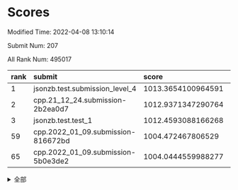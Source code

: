 # Scores

Modified Time: 2022-04-08 13:10:14

Submit Num: 207

All Rank Num: 495017

| rank |               submit               |       score        |       sigma        | pk_num |
| :--- | :--------------------------------- | :----------------- | :----------------- | :----- |
| 1    | jsonzb.test.submission_level_4     | 1013.3654100964591 | 0.8179973014412601 | 9570   |
| 2    | cpp.21_12_24.submission-2b2ea0d7   | 1012.9371347290764 | 0.8193826873414717 | 9564   |
| 3    | jsonzb.test.test_1                 | 1012.4593088166268 | 0.8146251957266052 | 9565   |
| 59   | cpp.2022_01_09.submission-816672bd | 1004.472467806529  | 0.7033370237651851 | 9568   |
| 65   | cpp.2022_01_09.submission-5b0e3de2 | 1004.0444559988277 | 0.7245621200199368 | 9559   |


<details>
<summary>全部</summary>

| rank |                 submit                 |       score        |       sigma        | pk_num |
| :--- | :------------------------------------- | :----------------- | :----------------- | :----- |
| 1    | jsonzb.test.submission_level_4         | 1013.3654100964591 | 0.8179973014412601 | 9570   |
| 2    | cpp.21_12_24.submission-2b2ea0d7       | 1012.9371347290764 | 0.8193826873414717 | 9564   |
| 3    | jsonzb.test.test_1                     | 1012.4593088166268 | 0.8146251957266052 | 9565   |
| 4    | gobigger.level_3.submission_level_3_30 | 1011.7058355172145 | 0.7860121410955969 | 9570   |
| 5    | gobigger.level_3.submission_level_3_40 | 1011.491131093561  | 0.7691479498334138 | 9565   |
| 6    | gobigger.level_3.submission_level_3_37 | 1011.2450664082892 | 0.7733437268129686 | 9568   |
| 7    | gobigger.level_3.submission_level_3_3  | 1011.1516947127006 | 0.7887723377326816 | 9567   |
| 8    | gobigger.level_3.submission_level_3_2  | 1011.140349987101  | 0.7590470191008036 | 9562   |
| 9    | gobigger.level_3.submission_level_3_28 | 1011.0957894743456 | 0.7612542164775705 | 9568   |
| 10   | gobigger.level_3.submission_level_3_9  | 1010.8792940299347 | 0.7726152492299923 | 9568   |
| 11   | gobigger.level_3.submission_level_3_36 | 1010.8746116865735 | 0.785588386254142  | 9571   |
| 12   | gobigger.level_3.submission_level_3_26 | 1010.81998760343   | 0.7687363511284403 | 9569   |
| 13   | gobigger.level_3.submission_level_3_7  | 1010.6211912517543 | 0.7564576009958237 | 9567   |
| 14   | gobigger.level_3.submission_level_3_10 | 1010.5602242479737 | 0.7732863684332157 | 9561   |
| 15   | gobigger.level_3.submission_level_3_27 | 1010.5223871339066 | 0.7551979656833581 | 9564   |
| 16   | gobigger.level_3.submission_level_3_23 | 1010.5137107014399 | 0.7571701684554142 | 9564   |
| 17   | gobigger.level_3.submission_level_3_47 | 1010.4935581560837 | 0.7617464908579243 | 9566   |
| 18   | gobigger.level_3.submission_level_3_42 | 1010.4343151990258 | 0.7667893184087885 | 9566   |
| 19   | gobigger.level_3.submission_level_3_46 | 1010.3819281468343 | 0.7470241442838691 | 9563   |
| 20   | gobigger.level_3.submission_level_3_31 | 1010.380972166448  | 0.7671449406707087 | 9567   |
| 21   | gobigger.level_3.submission_level_3_49 | 1010.3176371333907 | 0.7816012500190069 | 9562   |
| 22   | gobigger.level_3.submission_level_3_1  | 1010.2480330106629 | 0.7720673381375472 | 9568   |
| 23   | gobigger.level_3.submission_level_3_38 | 1010.1713551906984 | 0.7635964971779391 | 9570   |
| 24   | gobigger.level_3.submission_level_3_32 | 1010.0840413409996 | 0.7544214919772189 | 9569   |
| 25   | gobigger.level_3.submission_level_3_41 | 1010.0497548035634 | 0.7778423546898516 | 9566   |
| 26   | gobigger.level_3.submission_level_3_39 | 1009.9686147470754 | 0.7582941249473604 | 9569   |
| 27   | gobigger.level_3.submission_level_3_20 | 1009.9438109066095 | 0.7474819151175409 | 9565   |
| 28   | gobigger.level_3.submission_level_3_24 | 1009.8410023989587 | 0.7861582123974105 | 9566   |
| 29   | gobigger.level_3.submission_level_3_29 | 1009.8108485157561 | 0.7593116254326941 | 9568   |
| 30   | gobigger.level_3.submission_level_3_45 | 1009.7094831841206 | 0.763278860482611  | 9565   |
| 31   | gobigger.level_3.submission_level_3_19 | 1009.7085917315039 | 0.7407268275506982 | 9561   |
| 32   | gobigger.level_3.submission_level_3_48 | 1009.6812384716864 | 0.7451023747860217 | 9564   |
| 33   | gobigger.level_3.submission_level_3_33 | 1009.6357005060567 | 0.7620478605794596 | 9566   |
| 34   | gobigger.level_3.submission_level_3_15 | 1009.5641158860749 | 0.7344840952241988 | 9560   |
| 35   | gobigger.level_3.submission_level_3_43 | 1009.4114302103395 | 0.767298283107471  | 9566   |
| 36   | gobigger.level_3.submission_level_3_16 | 1009.3333299049242 | 0.7447314280765261 | 9567   |
| 37   | gobigger.level_3.submission_level_3_35 | 1009.3012119936831 | 0.7572433259554051 | 9567   |
| 38   | gobigger.level_3.submission_level_3_22 | 1009.297660471722  | 0.7554510784902574 | 9564   |
| 39   | gobigger.level_3.submission_level_3_0  | 1009.2459265998191 | 0.7670383343536362 | 9563   |
| 40   | gobigger.level_3.submission_level_3_18 | 1009.2439333380754 | 0.7698691028858355 | 9571   |
| 41   | gobigger.level_3.submission_level_3_13 | 1009.0691213913645 | 0.7410108809731623 | 9563   |
| 42   | gobigger.level_3.submission_level_3_34 | 1009.0140798166166 | 0.7518406163193901 | 9564   |
| 43   | gobigger.level_3.submission_level_3_14 | 1008.9913869245331 | 0.7654506413744386 | 9568   |
| 44   | gobigger.level_3.submission_level_3_4  | 1008.8953369804622 | 0.72155787507447   | 9568   |
| 45   | gobigger.level_3.submission_level_3_5  | 1008.8897019593126 | 0.735344650366542  | 9559   |
| 46   | gobigger.level_3.submission_level_3_12 | 1008.767835879626  | 0.7391747766181433 | 9567   |
| 47   | gobigger.level_3.submission_level_3_21 | 1008.7382551140706 | 0.7568261931677309 | 9567   |
| 48   | gobigger.level_3.submission_level_3_17 | 1008.7008735331264 | 0.7332966700426397 | 9565   |
| 49   | gobigger.level_3.submission_level_3_6  | 1008.6972415760915 | 0.7471463695324381 | 9569   |
| 50   | gobigger.level_3.submission_level_3_44 | 1008.5648722056171 | 0.7355292532967792 | 9565   |
| 51   | gobigger.level_3.submission_level_3_25 | 1008.5343508125696 | 0.7376415681116807 | 9567   |
| 52   | gobigger.level_3.submission_level_3_11 | 1008.3490493944394 | 0.7252357803889178 | 9564   |
| 53   | gobigger.level_3.submission_level_3_8  | 1008.0097091153276 | 0.7313259537961264 | 9565   |
| 54   | gobigger.level_1.submission_level_1_11 | 1004.6719899302849 | 0.714503221437289  | 9566   |
| 55   | gobigger.level_1.submission_level_1_2  | 1004.6359415429296 | 0.7084304299446988 | 9566   |
| 56   | gobigger.level_1.submission_level_1_10 | 1004.5747848711438 | 0.707770370467515  | 9566   |
| 57   | gobigger.level_1.submission_level_1_43 | 1004.5096927567307 | 0.7156503903517164 | 9563   |
| 58   | gobigger.level_1.submission_level_1_7  | 1004.4732406982754 | 0.7172874179209551 | 9557   |
| 59   | cpp.2022_01_09.submission-816672bd     | 1004.472467806529  | 0.7033370237651851 | 9568   |
| 60   | gobigger.level_1.submission_level_1_0  | 1004.2474272168212 | 0.7240427036515914 | 9556   |
| 61   | gobigger.level_1.submission_level_1_30 | 1004.2292150100602 | 0.730768834252204  | 9564   |
| 62   | gobigger.level_1.submission_level_1_16 | 1004.2190747262848 | 0.7125031557644644 | 9562   |
| 63   | gobigger.level_1.submission_level_1_23 | 1004.1901282069173 | 0.7261036254400867 | 9568   |
| 64   | gobigger.level_1.submission_level_1_12 | 1004.1699455800853 | 0.7238500624147771 | 9569   |
| 65   | cpp.2022_01_09.submission-5b0e3de2     | 1004.0444559988277 | 0.7245621200199368 | 9559   |
| 66   | gobigger.level_1.submission_level_1_21 | 1003.966227134338  | 0.7183847031502828 | 9563   |
| 67   | gobigger.level_1.submission_level_1_28 | 1003.8895053282108 | 0.7182068998442179 | 9565   |
| 68   | gobigger.level_1.submission_level_1_38 | 1003.8751446166689 | 0.7152489339443543 | 9563   |
| 69   | gobigger.level_1.submission_level_1_48 | 1003.8400675200979 | 0.7129561955161013 | 9561   |
| 70   | gobigger.level_1.submission_level_1_32 | 1003.8234686170022 | 0.7232945784430744 | 9568   |
| 71   | gobigger.level_1.submission_level_1_39 | 1003.7683128817185 | 0.7159864694752098 | 9567   |
| 72   | gobigger.level_1.submission_level_1_31 | 1003.7628414959025 | 0.703104979169482  | 9566   |
| 73   | gobigger.level_1.submission_level_1_22 | 1003.7446270133593 | 0.7126577809999517 | 9566   |
| 74   | gobigger.level_1.submission_level_1_25 | 1003.5125086891478 | 0.7079305781427553 | 9568   |
| 75   | gobigger.level_1.submission_level_1_29 | 1003.4928290845711 | 0.7263000068356644 | 9566   |
| 76   | gobigger.level_1.submission_level_1_15 | 1003.4521689696536 | 0.7100330546835493 | 9569   |
| 77   | gobigger.level_1.submission_level_1_17 | 1003.3271105137673 | 0.718081374936038  | 9563   |
| 78   | gobigger.level_1.submission_level_1_19 | 1003.324668517851  | 0.7177880730845922 | 9565   |
| 79   | gobigger.level_1.submission_level_1_14 | 1003.3054993542456 | 0.6972804644126879 | 9570   |
| 80   | gobigger.level_1.submission_level_1_26 | 1003.2793491525063 | 0.7165055423765051 | 9564   |
| 81   | gobigger.level_1.submission_level_1_45 | 1003.2773663801802 | 0.710291818908732  | 9569   |
| 82   | gobigger.level_1.submission_level_1_49 | 1003.2681793126184 | 0.7173457749847593 | 9565   |
| 83   | gobigger.level_1.submission_level_1_40 | 1003.2547673631774 | 0.7254682705808966 | 9568   |
| 84   | gobigger.level_1.submission_level_1_9  | 1003.1663334149895 | 0.7178696515318289 | 9563   |
| 85   | gobigger.level_1.submission_level_1_34 | 1003.1562269503241 | 0.7178503218480647 | 9569   |
| 86   | gobigger.level_1.submission_level_1_37 | 1003.1448911865888 | 0.7232084979058507 | 9569   |
| 87   | gobigger.level_1.submission_level_1_41 | 1003.011745152742  | 0.7090135735615911 | 9562   |
| 88   | gobigger.level_1.submission_level_1_1  | 1003.0054529940629 | 0.7119309003488217 | 9566   |
| 89   | gobigger.level_1.submission_level_1_20 | 1002.9270809907646 | 0.7083778305206457 | 9566   |
| 90   | gobigger.level_1.submission_level_1_33 | 1002.7911955611974 | 0.7159449649991981 | 9563   |
| 91   | gobigger.level_1.submission_level_1_46 | 1002.7255681840268 | 0.7043246241402122 | 9568   |
| 92   | gobigger.level_1.submission_level_1_5  | 1002.6257897090769 | 0.7142698645185698 | 9566   |
| 93   | gobigger.level_1.submission_level_1_47 | 1002.5325102676717 | 0.703531545998809  | 9567   |
| 94   | gobigger.level_1.submission_level_1_13 | 1002.4692976386316 | 0.7165548873478524 | 9567   |
| 95   | gobigger.level_1.submission_level_1_6  | 1002.428478914487  | 0.6994999472112391 | 9565   |
| 96   | gobigger.level_1.submission_level_1_3  | 1002.3535819746141 | 0.7065462424147553 | 9564   |
| 97   | gobigger.level_1.submission_level_1_8  | 1002.3459032231577 | 0.699066724696627  | 9566   |
| 98   | gobigger.level_1.submission_level_1_4  | 1002.2564210254454 | 0.7320381870915407 | 9566   |
| 99   | gobigger.level_1.submission_level_1_44 | 1002.1072418518014 | 0.706444493683898  | 9567   |
| 100  | gobigger.level_1.submission_level_1_36 | 1001.9897430222337 | 0.7145787168725855 | 9568   |
| 101  | gobigger.level_1.submission_level_1_35 | 1001.9443776994992 | 0.718169325422591  | 9568   |
| 102  | gobigger.level_1.submission_level_1_18 | 1001.908300392757  | 0.7054420685537952 | 9570   |
| 103  | gobigger.level_1.submission_level_1_42 | 1001.854994186216  | 0.7093121687949587 | 9562   |
| 104  | gobigger.level_1.submission_level_1_27 | 1001.6896532354091 | 0.7048265888785008 | 9563   |
| 105  | gobigger.level_1.submission_level_1_24 | 1001.4781538587057 | 0.711401370108777  | 9563   |
| 106  | gobigger.random.submission_random_28   | 997.2353373196847  | 0.7052465350773278 | 9562   |
| 107  | gobigger.random.submission_random_13   | 997.0474165643504  | 0.7017447154956282 | 9568   |
| 108  | gobigger.random.submission_random_49   | 996.8752868494582  | 0.7080755945957082 | 9563   |
| 109  | gobigger.random.submission_random_15   | 996.8314676542793  | 0.7134052510070807 | 9568   |
| 110  | gobigger.random.submission_random_18   | 996.8080611454623  | 0.7054601790454038 | 9567   |
| 111  | gobigger.random.submission_random_22   | 996.7645113101329  | 0.7039021830003921 | 9564   |
| 112  | gobigger.random.submission_random_1    | 996.4240394227124  | 0.7099390445894981 | 9565   |
| 113  | gobigger.random.submission_random_44   | 996.4198443143633  | 0.7173441765845359 | 9564   |
| 114  | gobigger.random.submission_random_35   | 996.364577535168   | 0.7012955207493733 | 9563   |
| 115  | gobigger.random.submission_random_25   | 996.3575852017469  | 0.7024443533001634 | 9564   |
| 116  | gobigger.random.submission_random_34   | 996.3478631958181  | 0.7097700845812476 | 9570   |
| 117  | gobigger.random.submission_random_10   | 996.3410588574741  | 0.7126275039897039 | 9563   |
| 118  | gobigger.random.submission_random_3    | 996.3029944740412  | 0.7072312656991354 | 9566   |
| 119  | gobigger.random.submission_random_9    | 996.2413007691948  | 0.70920381704073   | 9568   |
| 120  | gobigger.random.submission_random_48   | 996.2229969220353  | 0.7180220175922154 | 9567   |
| 121  | gobigger.random.submission_random_6    | 996.2138847896098  | 0.6893752746814289 | 9563   |
| 122  | gobigger.random.submission_random_26   | 996.2065723164534  | 0.7267128240614694 | 9563   |
| 123  | gobigger.random.submission_random_39   | 996.1938982645045  | 0.7144313710767646 | 9567   |
| 124  | gobigger.random.submission_random_14   | 996.1769416162512  | 0.7123719658745135 | 9566   |
| 125  | gobigger.random.submission_random_12   | 996.1531424940287  | 0.7177864723436569 | 9561   |
| 126  | gobigger.random.submission_random_17   | 996.1501757651603  | 0.7089057938949619 | 9567   |
| 127  | gobigger.random.submission_random_16   | 996.1487592627568  | 0.7124411969617302 | 9564   |
| 128  | gobigger.random.submission_random_33   | 996.131978713989   | 0.7148675798538722 | 9564   |
| 129  | gobigger.random.submission_random_45   | 996.1205519966215  | 0.7081880766003418 | 9567   |
| 130  | gobigger.random.submission_random_42   | 996.0655748119381  | 0.7308281275356004 | 9567   |
| 131  | gobigger.random.submission_random_20   | 996.0430907599158  | 0.708914674635658  | 9563   |
| 132  | gobigger.random.submission_random_8    | 996.0349653362999  | 0.7051175005889672 | 9564   |
| 133  | gobigger.random.submission_random_36   | 996.0224515001103  | 0.7086115743652353 | 9565   |
| 134  | gobigger.random.submission_random_11   | 995.8938953379651  | 0.7240663721642072 | 9566   |
| 135  | gobigger.random.submission_random_29   | 995.858471099673   | 0.7287523702524663 | 9566   |
| 136  | gobigger.random.submission_random_4    | 995.7633579696352  | 0.7026352449556371 | 9559   |
| 137  | gobigger.random.submission_random_40   | 995.7448932205245  | 0.7088579102726142 | 9571   |
| 138  | gobigger.random.submission_random_2    | 995.7022027521272  | 0.7145175115541721 | 9567   |
| 139  | gobigger.random.submission_random_43   | 995.6833040432718  | 0.7251420912345119 | 9557   |
| 140  | gobigger.random.submission_random_31   | 995.660997537901   | 0.7196918990204411 | 9565   |
| 141  | gobigger.random.submission_random_5    | 995.6589140857989  | 0.7018389735742645 | 9569   |
| 142  | gobigger.random.submission_random_32   | 995.4749396262375  | 0.7158740786010231 | 9565   |
| 143  | gobigger.random.submission_random_46   | 995.4742439081563  | 0.714308403313042  | 9563   |
| 144  | gobigger.random.submission_random_7    | 995.4724286273663  | 0.7151808800288796 | 9564   |
| 145  | gobigger.random.submission_random_41   | 995.4575635120509  | 0.7129495705970222 | 9568   |
| 146  | gobigger.random.submission_random_23   | 995.4488830076731  | 0.7121930898489948 | 9562   |
| 147  | gobigger.random.submission_random_21   | 995.3773430250327  | 0.6973972753820533 | 9566   |
| 148  | gobigger.random.submission_random_37   | 995.3420178659726  | 0.7134902778300217 | 9569   |
| 149  | gobigger.random.submission_random_38   | 995.3180221401427  | 0.7216697304811014 | 9565   |
| 150  | gobigger.random.submission_random_0    | 995.3139164883803  | 0.7089644139949357 | 9567   |
| 151  | gobigger.random.submission_random_24   | 995.2307600301776  | 0.7065623374271299 | 9564   |
| 152  | gobigger.random.submission_random_47   | 995.1035903581467  | 0.7103937809879862 | 9564   |
| 153  | gobigger.random.submission_random_19   | 995.0599943347229  | 0.7273038696345159 | 9567   |
| 154  | gobigger.random.submission_random_27   | 995.0296977135735  | 0.710706941070516  | 9570   |
| 155  | gobigger.random.submission_random_30   | 994.5899361988892  | 0.7105927622390653 | 9569   |
| 156  | gobigger.level_2.submission_level_2_29 | 994.5128257618181  | 0.7275771392769474 | 9563   |
| 157  | gobigger.level_2.submission_level_2_11 | 994.3727890527426  | 0.7120084841086453 | 9563   |
| 158  | gobigger.level_2.submission_level_2_25 | 993.9745708149876  | 0.7279938390031869 | 9565   |
| 159  | gobigger.level_2.submission_level_2_44 | 993.787450972047   | 0.715923501429867  | 9570   |
| 160  | gobigger.level_2.submission_level_2_33 | 993.7595605606572  | 0.7454716092289677 | 9560   |
| 161  | gobigger.level_2.submission_level_2_0  | 993.6067526640552  | 0.7360842182116863 | 9570   |
| 162  | gobigger.level_2.submission_level_2_40 | 993.5271132097895  | 0.7353156168422311 | 9569   |
| 163  | gobigger.level_2.submission_level_2_42 | 993.4931887688304  | 0.7393614765533498 | 9563   |
| 164  | gobigger.level_2.submission_level_2_19 | 993.4310459263994  | 0.7268035131186059 | 9565   |
| 165  | gobigger.level_2.submission_level_2_8  | 993.371067539856   | 0.7426904026974741 | 9562   |
| 166  | gobigger.level_2.submission_level_2_12 | 993.3693279663246  | 0.7350757248939183 | 9568   |
| 167  | gobigger.level_2.submission_level_2_43 | 993.3504021108681  | 0.7226136554558709 | 9568   |
| 168  | gobigger.level_2.submission_level_2_14 | 993.2414347694896  | 0.7229145406250397 | 9566   |
| 169  | gobigger.level_2.submission_level_2_4  | 993.085283584488   | 0.7285707853811154 | 9564   |
| 170  | gobigger.level_2.submission_level_2_39 | 993.0483345378216  | 0.7384611687336499 | 9564   |
| 171  | gobigger.level_2.submission_level_2_10 | 992.9853092978856  | 0.7423146686474673 | 9567   |
| 172  | gobigger.level_2.submission_level_2_6  | 992.9529161520247  | 0.733309362867683  | 9563   |
| 173  | gobigger.level_2.submission_level_2_47 | 992.8395641633996  | 0.7459661765053232 | 9566   |
| 174  | gobigger.level_2.submission_level_2_20 | 992.8151044615075  | 0.7469493090714763 | 9569   |
| 175  | gobigger.level_2.submission_level_2_24 | 992.7715666489208  | 0.7557501323469767 | 9567   |
| 176  | gobigger.level_2.submission_level_2_32 | 992.7402777813929  | 0.7572828299803703 | 9565   |
| 177  | gobigger.level_2.submission_level_2_35 | 992.6759998922432  | 0.7295195086454647 | 9568   |
| 178  | gobigger.level_2.submission_level_2_41 | 992.6114734788583  | 0.7387905007268831 | 9564   |
| 179  | gobigger.level_2.submission_level_2_18 | 992.5513154711233  | 0.7519285589251755 | 9567   |
| 180  | gobigger.level_2.submission_level_2_3  | 992.4896008151818  | 0.7454965965737202 | 9563   |
| 181  | gobigger.level_2.submission_level_2_26 | 992.4408229713978  | 0.7456510346791222 | 9564   |
| 182  | gobigger.level_2.submission_level_2_22 | 992.4318717192145  | 0.742197259736355  | 9562   |
| 183  | gobigger.level_2.submission_level_2_37 | 992.3653309918824  | 0.7369417319636135 | 9564   |
| 184  | gobigger.level_2.submission_level_2_46 | 992.2943314366455  | 0.7212960525439198 | 9565   |
| 185  | gobigger.level_2.submission_level_2_13 | 992.2800882322365  | 0.74333269847618   | 9567   |
| 186  | gobigger.level_2.submission_level_2_15 | 992.2768997352109  | 0.7278194463105516 | 9567   |
| 187  | gobigger.level_2.submission_level_2_23 | 992.2175463177482  | 0.7379577046485137 | 9561   |
| 188  | gobigger.level_2.submission_level_2_21 | 992.1892294931931  | 0.7326796830109092 | 9566   |
| 189  | gobigger.level_2.submission_level_2_1  | 992.1796067554665  | 0.7529767044159333 | 9564   |
| 190  | gobigger.level_2.submission_level_2_16 | 992.0350310440766  | 0.7423312087603664 | 9568   |
| 191  | gobigger.level_2.submission_level_2_27 | 991.9810334900186  | 0.7333188666954547 | 9566   |
| 192  | gobigger.level_2.submission_level_2_45 | 991.9453503125542  | 0.7487662029993762 | 9569   |
| 193  | gobigger.level_2.submission_level_2_28 | 991.7264889284553  | 0.7477572238209244 | 9565   |
| 194  | gobigger.level_2.submission_level_2_34 | 991.6138672971856  | 0.7421158057657229 | 9566   |
| 195  | gobigger.level_2.submission_level_2_48 | 991.5978912630645  | 0.7325569525035116 | 9565   |
| 196  | gobigger.level_2.submission_level_2_31 | 991.5485019587542  | 0.7608199850132671 | 9568   |
| 197  | gobigger.level_2.submission_level_2_38 | 991.4800115871086  | 0.7651805453866146 | 9566   |
| 198  | gobigger.level_2.submission_level_2_49 | 991.3385988793169  | 0.7330785319069231 | 9565   |
| 199  | gobigger.level_2.submission_level_2_9  | 991.2171839952913  | 0.7750146931504286 | 9563   |
| 200  | gobigger.level_2.submission_level_2_30 | 991.0977855256201  | 0.7589032172575154 | 9570   |
| 201  | gobigger.level_2.submission_level_2_36 | 991.0689649621614  | 0.7495187072560159 | 9566   |
| 202  | gobigger.level_2.submission_level_2_17 | 991.0651774374755  | 0.7544505512054103 | 9567   |
| 203  | gobigger.level_2.submission_level_2_7  | 991.0000528534703  | 0.7568436320346472 | 9566   |
| 204  | gobigger.level_2.submission_level_2_2  | 990.6981640455961  | 0.7557632714090617 | 9566   |
| 205  | gobigger.level_2.submission_level_2_5  | 990.4995725795277  | 0.7506792275097599 | 9567   |
| 206  | gobigger.none.submission_none_0        | 977.079716918964   | 1.303912285434972  | 9564   |
| 207  | gobigger.none.submission_none_1        | 976.7768751086528  | 1.3196104889216387 | 9568   |

</details>